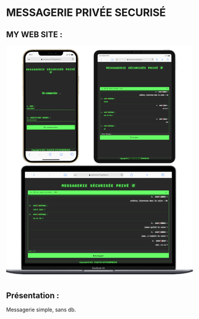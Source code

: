 # MESSAGERIE PRIVÉE SECURISÉ

## MY WEB SITE : 

![screen Site](./documents/readmepicture.png)

## Présentation :

Messagerie simple, sans db.